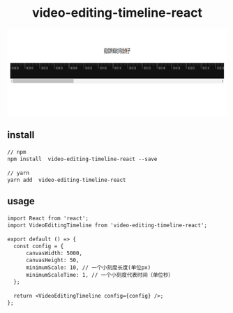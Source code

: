 

<h1 align="center">
  video-editing-timeline-react
</h1>

<img height="200" src="./example/1610880717.png"></img>

## install

```
// npm
npm install  video-editing-timeline-react --save

// yarn
yarn add  video-editing-timeline-react
```

## usage

```
import React from 'react';
import VideoEditingTimeline from 'video-editing-timeline-react';

export default () => {
  const config = {
      canvasWidth: 5000,
      canvasHeight: 50,
      minimumScale: 10, // 一个小刻度长度(单位px)
      minimumScaleTime: 1, // 一个小刻度代表时间（单位秒）
  };
  
  return <VideoEditingTimeline config={config} />;
};
```
